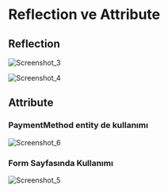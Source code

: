 # Reflection ve Attribute
## Reflection
![Screenshot_3](https://github.com/user-attachments/assets/81a9dbb5-b859-4d12-b9f4-f573c048a9cd)

![Screenshot_4](https://github.com/user-attachments/assets/e1aff7d8-09d9-476d-9b5b-8d2f5680b8c2)

## Attribute

### PaymentMethod entity de kullanımı   
![Screenshot_6](https://github.com/user-attachments/assets/979b69ae-7670-4965-a1b2-9fdf56eda611)

### Form Sayfasında Kullanımı
![Screenshot_5](https://github.com/user-attachments/assets/747bd01b-27d8-41cd-b98a-0bcd3cc690e0)
